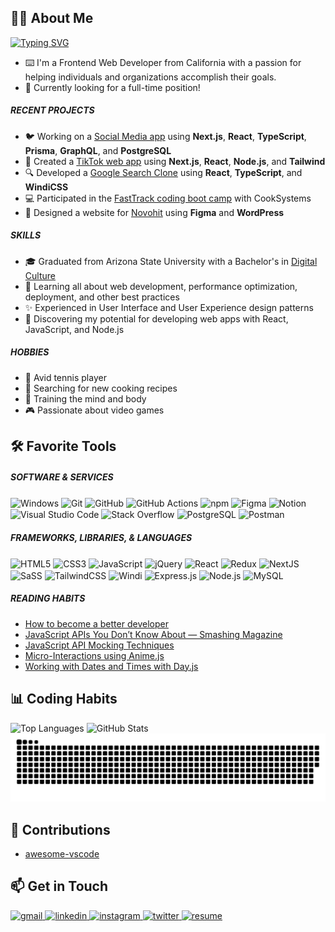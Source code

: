 <!-- About -->
<section>
   <h2>🙋‍♂️ About Me</h2>
   <a href="https://git.io/typing-svg">
      <img src="https://readme-typing-svg.herokuapp.com?font=JetBrains+Mono&size=24&pause=1000&color=4795FF&vCenter=true&width=435&lines=Hello+World+%F0%9F%91%8B%2C+I'm+Jake!;Frontend+Web+Developer;Experienced+UI%2FUX+Designer" alt="Typing SVG" />
   </a>
   
   <ul>
      <li>⌨️ I'm a Frontend Web Developer from California with a passion for helping individuals and organizations accomplish their goals.</li>
      <li>👔 Currently looking for a full-time position!</li>
   </ul>
   
   <h5>RECENT PROJECTS</h5>
   <ul>
      <li>🐦 Working on a <a href="https://github.com/jamcmich/social-media-app">Social Media app</a> using <b>Next.js</b>, <b>React</b>, <b>TypeScript</b>, <b>Prisma</b>, <b>GraphQL</b>, and <b>PostgreSQL</b></li>
      <li>👀 Created a <a href="https://github.com/jamcmich/tiktok-clone">TikTok web app</a> using <b>Next.js</b>, <b>React</b>, <b>Node.js</b>, and <b>Tailwind</b></li>
      <li>🔍 Developed a <a href="https://github.com/jamcmich/google-search-clone">Google Search Clone</a> using <b>React</b>, <b>TypeScript</b>, and <b>WindiCSS</b></li>
      <li>💻 Participated in the <a href="https://cooksys.com/programs/fasttrack/" target="_blank">FastTrack coding boot camp</a> with CookSystems</li>
      <li>🎨 Designed a website for <a href="https://www.novohit.com/" target="_blank">Novohit</a> using <b>Figma</b> and <b>WordPress</b></li>
   </ul>
   
   <h5>SKILLS</h5>
   <ul>
      <li>🎓 Graduated from Arizona State University with a Bachelor's in <a href="https://artsmediaengineering.asu.edu/degree-programs/digital-culture-ba">Digital Culture</a>
      <li>🌱 Learning all about web development, performance optimization, deployment, and other best practices</li>
      <li>✨ Experienced in User Interface and User Experience design patterns</li>
      <li>📐 Discovering my potential for developing web apps with React, JavaScript, and Node.js</li>
   </ul>
   
   <h5>HOBBIES</h5>
   <ul>
      <li>🎾 Avid tennis player</li>
      <li>🌿 Searching for new cooking recipes</li>
      <li>💪 Training the mind and body</li>
      <li>🎮 Passionate about video games</li>
   </ul>
</section>

<!-- Tools -->
<section>
   <h2>🛠️ Favorite Tools</h2>
   
   <h5>SOFTWARE & SERVICES</h5>
   <img src="https://img.shields.io/badge/Windows-0078D6?style=for-the-badge&logo=windows&logoColor=white" alt="Windows" align='center' height='22px' />
   <img src="https://img.shields.io/badge/git-%23F05033.svg?style=for-the-badge&logo=git&logoColor=white" alt="Git" align='center' height='22px' />
   <img src="https://img.shields.io/badge/github-%23121011.svg?style=for-the-badge&logo=github&logoColor=white" alt="GitHub" align='center' height='22px' />
   <img src="https://img.shields.io/badge/github%20actions-%232671E5.svg?style=for-the-badge&logo=githubactions&logoColor=white" alt="GitHub Actions" align='center' height='22px' />
   <img src="https://img.shields.io/badge/NPM-%23000000.svg?style=for-the-badge&logo=npm&logoColor=white" alt="npm" align='center' height='22px' />
   <img src="https://img.shields.io/badge/figma-%23F24E1E.svg?style=for-the-badge&logo=figma&logoColor=white" alt="Figma" align='center' height='22px' />
   <img src="https://img.shields.io/badge/Notion-%23000000.svg?style=for-the-badge&logo=notion&logoColor=white" alt="Notion" align='center' height='22px' />
   <img src="https://img.shields.io/badge/Visual%20Studio%20Code-0078d7.svg?style=for-the-badge&logo=visual-studio-code&logoColor=white" alt="Visual Studio Code" align='center' height='22px' />
   <img src="https://img.shields.io/badge/-Stackoverflow-FE7A16?style=for-the-badge&logo=stack-overflow&logoColor=white" alt="Stack Overflow" align='center' height='22px' />
   <img src="https://img.shields.io/badge/postgres-%23316192.svg?style=for-the-badge&logo=postgresql&logoColor=white" alt="PostgreSQL" align='center' height='22px' />
   <img src="https://img.shields.io/badge/Postman-FF6C37?style=for-the-badge&logo=postman&logoColor=white" alt="Postman" align='center' height='22px' />
   
   <h5>FRAMEWORKS, LIBRARIES, & LANGUAGES</h5>
   <img src="https://img.shields.io/badge/html5-%23E34F26.svg?style=for-the-badge&logo=html5&logoColor=white" alt="HTML5" align='center' height='22px' />
   <img src="https://img.shields.io/badge/css3-%231572B6.svg?style=for-the-badge&logo=css3&logoColor=white" alt="CSS3" align='center' height='22px' />
   <img src="https://img.shields.io/badge/javascript-%23323330.svg?style=for-the-badge&logo=javascript&logoColor=%23F7DF1E" alt="JavaScript" align='center' height='22px' />
   <img src="https://img.shields.io/badge/jquery-%230769AD.svg?style=for-the-badge&logo=jquery&logoColor=white" alt="jQuery" align='center' height='22px' />
   <img src="https://img.shields.io/badge/react-%2320232a.svg?style=for-the-badge&logo=react&logoColor=%2361DAFB" alt="React" align='center' height='22px' />
   <img src="https://img.shields.io/badge/redux-%23593d88.svg?style=for-the-badge&logo=redux&logoColor=white" alt="Redux" align='center' height='22px' />
   <img src="https://img.shields.io/badge/Next-black?style=for-the-badge&logo=next.js&logoColor=white" alt="NextJS" align='center' height='22px' />
   <img src="https://img.shields.io/badge/SASS-hotpink.svg?style=for-the-badge&logo=SASS&logoColor=white" alt="SaSS" align='center' height='22px' />
   <img src="https://img.shields.io/badge/tailwindcss-%2338B2AC.svg?style=for-the-badge&logo=tailwind-css&logoColor=white" alt="TailwindCSS" align='center' height='22px' />
   <img src="https://img.shields.io/badge/windicss-48B0F1.svg?style=for-the-badge&logo=windi-css&logoColor=white" alt="Windi" align='center' height='22px' />
   <img src="https://img.shields.io/badge/express.js-%23404d59.svg?style=for-the-badge&logo=express&logoColor=%2361DAFB" alt="Express.js" align='center' height='22px' />
   <img src="https://img.shields.io/badge/node.js-6DA55F?style=for-the-badge&logo=node.js&logoColor=white" alt="Node.js" align='center' height='22px' />
   <img src="https://img.shields.io/badge/mysql-%2300f.svg?style=for-the-badge&logo=mysql&logoColor=white" alt="MySQL" align='center' height='22px' />
</section>

##### READING HABITS
<!-- <a href="https://app.daily.dev/jamcmich">
   <img src="https://api.daily.dev/devcards/d89527afd0874cffb06af733e6be79fa.png?r=lko" width="300" alt="Jacob McMichael's Dev Card"/>
</a> -->

<!-- DEVDAILY:START -->
- [How to become a better developer](https://app.daily.dev/posts/XIA-o1rtC?utm_source=rss&utm_medium=bookmarks&utm_campaign=nIiW8eXzjufUaJRg94FD0)
- [JavaScript APIs You Don’t Know About — Smashing Magazine](https://app.daily.dev/posts/9IO8iicNY?utm_source=rss&utm_medium=bookmarks&utm_campaign=nIiW8eXzjufUaJRg94FD0)
- [JavaScript API Mocking Techniques](https://app.daily.dev/posts/L4nbuMrah?utm_source=rss&utm_medium=bookmarks&utm_campaign=nIiW8eXzjufUaJRg94FD0)
- [Micro-Interactions using Anime.js](https://app.daily.dev/posts/iCEY2w120?utm_source=rss&utm_medium=bookmarks&utm_campaign=nIiW8eXzjufUaJRg94FD0)
- [Working with Dates and Times with Day.js](https://app.daily.dev/posts/h80G0U-SR?utm_source=rss&utm_medium=bookmarks&utm_campaign=nIiW8eXzjufUaJRg94FD0)
<!-- DEVDAILY:END -->

<!-- Stats -->
<section>
   <h2>📊 Coding Habits</h2>
   <img src="https://github-readme-stats.vercel.app/api/top-langs/?username=jamcmich&layout=compact&theme=github_dark&custom_title=Top%20Languages&border_color=0d1117" alt="Top Languages" width='325px' align='top'>
   <img src="https://github-readme-stats.vercel.app/api?username=jamcmich&show_icons=true&count_private=true&custom_title=Github%20Stats&theme=github_dark&border_color=0d1117" alt="GitHub Stats" width='450px' align='top'>
   
   <img src='https://github.com/jamcmich/jamcmich/blob/output/github-contribution-grid-snake.svg?palette=github-dark&color_snake=#4795ff' />
</section>

<!-- Contributions -->
   ## 🏅 Contributions</h2>
   - [awesome-vscode](https://github.com/viatsko/awesome-vscode/pull/380#event-7169313045)</li>
</section>

<!-- Socials -->
<section>
   <h2>📫 Get in Touch</h2>
   
   <a href='mailto:jacobmcmichael@gmail.com?subject=Just%20Saw%20Your%20Amazing%20Background%20and%20Wanted%20to%20Reach%20Out%20😎' target='_blank'>
      <img src='https://img.shields.io/badge/Gmail-D14836?style=for-the-badge&logo=gmail&logoColor=white&labelColor=EA4335&color=white' alt='gmail' />
   </a>
   <a href='https://www.linkedin.com/in/jacobmcmichael/' target='_blank'>
      <img src='https://img.shields.io/badge/LinkedIn-D14836?style=for-the-badge&logo=linkedin&logoColor=white&labelColor=0A66C2&color=white' alt='linkedin' />
   </a>
   <a href='https://www.instagram.com/jamcmich.dev/' target='_blank'>
      <img src='https://img.shields.io/badge/Instagram-D14836?style=for-the-badge&logo=instagram&logoColor=white&labelColor=E4405F&color=white' alt='instagram' />
   </a>
   <a href='https://twitter.com/jamcmich' target='_blank'>
      <img src='https://img.shields.io/badge/Twitter-D14836?style=for-the-badge&logo=twitter&logoColor=white&labelColor=1DA1F2&color=white' alt='twitter' />
   </a>
   <a href='./assets/resume.pdf'>
      <img src='https://img.shields.io/badge/Resume-D14836?style=for-the-badge&logo=libreoffice&logoColor=white&labelColor=18A303&color=white' alt='resume' />
   </a>
</section>
